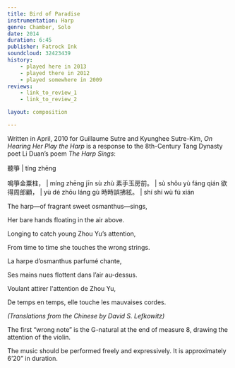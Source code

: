 ```yaml
---
title: Bird of Paradise
instrumentation: Harp
genre: Chamber, Solo
date: 2014
duration: 6:45
publisher: Fatrock Ink 
soundcloud: 32423439
history:
    - played here in 2013
    - played there in 2012
    - played somewhere in 2009
reviews: 
    - link_to_review_1
    - link_to_review_2

layout: composition

---
```


Written in April, 2010 for Guillaume Sutre and Kyunghee Sutre-Kim, *On Hearing Her Play the Harp* is a response to the 8th-Century Tang Dynasty poet Li Duan’s poem *The Harp Sings*:



   聽箏	        |     tíng zhēng



鳴箏金粟柱，	| míng zhēng jīn sù zhù 
素手玉房前。	| sù shǒu yù fáng qián
欲得周郎顧，	| yù dé zhōu láng gù
時時誤拂絃。	| shí shí wù fú xián



The harp—of fragrant sweet osmanthus—sings,

Her bare hands floating in the air above.

Longing to catch young Zhou Yu’s attention,

From time to time she touches the wrong strings.



La harpe d’osmanthus parfumé chante,

Ses mains nues flottent dans l’air au-dessus.

Voulant attirer l'attention de Zhou Yu,

De temps en temps, elle touche les mauvaises cordes.



*(Translations from the Chinese by David S. Lefkowitz)*

The first “wrong note” is the G-natural at the end of measure 8, drawing the attention of the violin.

The music should be performed freely and expressively.  It is approximately 6’20” in duration.

